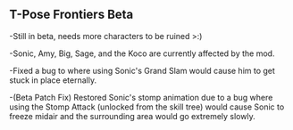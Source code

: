 ## T-Pose Frontiers Beta
-Still in beta, needs more characters to be ruined >:)

-Sonic, Amy, Big, Sage, and the Koco are currently affected by the mod.

-Fixed a bug to where using Sonic's Grand Slam would cause him to get stuck in place eternally.

-(Beta Patch Fix) Restored Sonic's stomp animation due to a bug where using the Stomp Attack (unlocked from the skill tree) would cause Sonic to freeze midair and the surrounding area would go extremely slowly.
